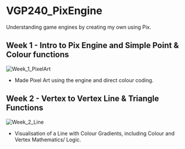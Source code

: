 # VGP240_PixEngine
Understanding game engines by creating my own using Pix.

## Week 1 - Intro to Pix Engine and Simple Point & Colour functions

![Week_1_PixelArt](https://github.com/user-attachments/assets/ad173e55-a12f-4ceb-b170-7290d7958bd5)
- Made Pixel Art using the engine and direct colour coding.


## Week 2 - Vertex to Vertex Line & Triangle Functions

![Week_2_Line](https://github.com/user-attachments/assets/f38b19c6-0511-4e80-aba4-a655908d00f4)
- Visualisation of a Line with Colour Gradients, including Colour and Vertex Mathematics/ Logic.
